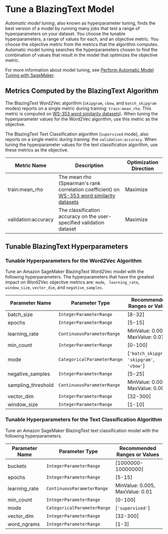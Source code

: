 # Tune a BlazingText Model<a name="blazingtext-tuning"></a>

*Automatic model tuning*, also known as hyperparameter tuning, finds the best version of a model by running many jobs that test a range of hyperparameters on your dataset\. You choose the tunable hyperparameters, a range of values for each, and an objective metric\. You choose the objective metric from the metrics that the algorithm computes\. Automatic model tuning searches the hyperparameters chosen to find the combination of values that result in the model that optimizes the objective metric\.

For more information about model tuning, see [Perform Automatic Model Tuning with SageMaker](automatic-model-tuning.md)\.

## Metrics Computed by the BlazingText Algorithm<a name="blazingtext-metrics"></a>

The BlazingText Word2Vec algorithm \(`skipgram`, `cbow`, and `batch_skipgram` modes\) reports on a single metric during training: `train:mean_rho`\. This metric is computed on [WS\-353 word similarity datasets](https://aclweb.org/aclwiki/WordSimilarity-353_Test_Collection_(State_of_the_art))\. When tuning the hyperparameter values for the Word2Vec algorithm, use this metric as the objective\.

The BlazingText Text Classification algorithm \(`supervised` mode\), also reports on a single metric during training: the `validation:accuracy`\. When tuning the hyperparameter values for the text classification algorithm, use these metrics as the objective\.


| Metric Name | Description | Optimization Direction | 
| --- | --- | --- | 
| train:mean\_rho |  The mean rho \(Spearman's rank correlation coefficient\) on [WS\-353 word similarity datasets](http://alfonseca.org/pubs/ws353simrel.tar.gz)  |  Maximize  | 
| validation:accuracy |  The classification accuracy on the user\-specified validation dataset  |  Maximize  | 

## Tunable BlazingText Hyperparameters<a name="blazingtext-tunable-hyperparameters"></a>

### Tunable Hyperparameters for the Word2Vec Algorithm<a name="blazingtext-tunable-hyperparameters-word2vec"></a>

Tune an Amazon SageMaker BlazingText Word2Vec model with the following hyperparameters\. The hyperparameters that have the greatest impact on Word2Vec objective metrics are: `mode`, ` learning_rate`, `window_size`, `vector_dim`, and `negative_samples`\.


| Parameter Name | Parameter Type | Recommended Ranges or Values | 
| --- | --- | --- | 
| batch\_size |  `IntegerParameterRange`  |  \[8\-32\]  | 
| epochs |  `IntegerParameterRange`  |  \[5\-15\]  | 
| learning\_rate |  `ContinuousParameterRange`  |  MinValue: 0\.005, MaxValue: 0\.01  | 
| min\_count |  `IntegerParameterRange`  |  \[0\-100\]  | 
| mode |  `CategoricalParameterRange`  |  \[`'batch_skipgram'`, `'skipgram'`, `'cbow'`\]  | 
| negative\_samples |  `IntegerParameterRange`  |  \[5\-25\]  | 
| sampling\_threshold |  `ContinuousParameterRange`  |  MinValue: 0\.0001, MaxValue: 0\.001  | 
| vector\_dim |  `IntegerParameterRange`  |  \[32\-300\]  | 
| window\_size |  `IntegerParameterRange`  |  \[1\-10\]  | 

### Tunable Hyperparameters for the Text Classification Algorithm<a name="blazingtext-tunable-hyperparameters-text_class"></a>

Tune an Amazon SageMaker BlazingText text classification model with the following hyperparameters\.


| Parameter Name | Parameter Type | Recommended Ranges or Values | 
| --- | --- | --- | 
| buckets |  `IntegerParameterRange`  |  \[1000000\-10000000\]  | 
| epochs |  `IntegerParameterRange`  |  \[5\-15\]  | 
| learning\_rate |  `ContinuousParameterRange`  |  MinValue: 0\.005, MaxValue: 0\.01  | 
| min\_count |  `IntegerParameterRange`  |  \[0\-100\]  | 
| mode |  `CategoricalParameterRange`  |  \[`'supervised'`\]  | 
| vector\_dim |  `IntegerParameterRange`  |  \[32\-300\]  | 
| word\_ngrams |  `IntegerParameterRange`  |  \[1\-3\]  | 